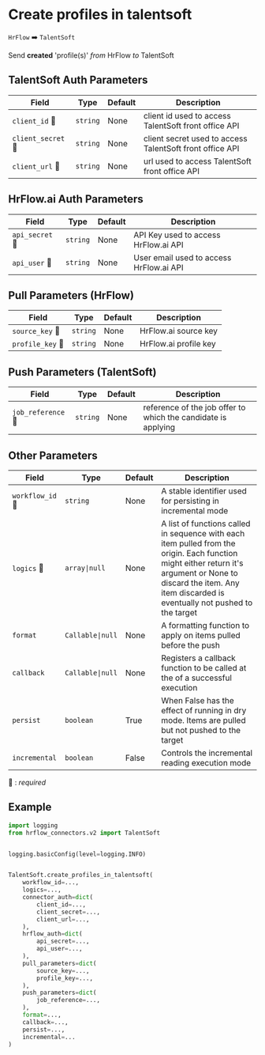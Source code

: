 # Create profiles in talentsoft
`HrFlow` :arrow_right: `TalentSoft`

Send **created** 'profile(s)' _from_ HrFlow _to_ TalentSoft



## TalentSoft Auth Parameters

| Field | Type | Default | Description |
| ----- | ---- | ------- | ----------- |
| `client_id` :red_circle: | `string` | None | client id used to access TalentSoft front office API |
| `client_secret` :red_circle: | `string` | None | client secret used to access TalentSoft front office API |
| `client_url` :red_circle: | `string` | None | url used to access TalentSoft front office API |

## HrFlow.ai Auth Parameters

| Field | Type | Default | Description |
| ----- | ---- | ------- | ----------- |
| `api_secret` :red_circle: | `string` | None | API Key used to access HrFlow.ai API |
| `api_user` :red_circle: | `string` | None | User email used to access HrFlow.ai API |

## Pull Parameters (HrFlow)

| Field | Type | Default | Description |
| ----- | ---- | ------- | ----------- |
| `source_key` :red_circle: | `string` | None | HrFlow.ai source key |
| `profile_key` :red_circle: | `string` | None | HrFlow.ai profile key |

## Push Parameters (TalentSoft)

| Field | Type | Default | Description |
| ----- | ---- | ------- | ----------- |
| `job_reference` :red_circle: | `string` | None | reference of the job offer to which the candidate is applying |

## Other Parameters

| Field | Type | Default | Description |
| ----- | ---- | ------- | ----------- |
| `workflow_id` :red_circle: | `string` | None | A stable identifier used for persisting in incremental mode |
| `logics` :red_circle: | `array\|null` | None | A list of functions called in sequence with each item pulled from the origin. Each function might either return it's argument or None to discard the item. Any item discarded is eventually not pushed to the target |
| `format`  | `Callable\|null` | None | A formatting function to apply on items pulled before the push |
| `callback`  | `Callable\|null` | None | Registers a callback function to be called at the of a successful execution |
| `persist`  | `boolean` | True | When False has the effect of running in dry mode. Items are pulled but not pushed to the target |
| `incremental`  | `boolean` | False | Controls the incremental reading execution mode |

:red_circle: : *required*

## Example

```python
import logging
from hrflow_connectors.v2 import TalentSoft


logging.basicConfig(level=logging.INFO)


TalentSoft.create_profiles_in_talentsoft(
    workflow_id=...,
    logics=...,
    connector_auth=dict(
        client_id=...,
        client_secret=...,
        client_url=...,
    ),
    hrflow_auth=dict(
        api_secret=...,
        api_user=...,
    ),
    pull_parameters=dict(
        source_key=...,
        profile_key=...,
    ),
    push_parameters=dict(
        job_reference=...,
    ),
    format=...,
    callback=...,
    persist=...,
    incremental=...
)
```